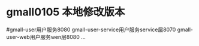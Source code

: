 # gmall0105 本地修改版本

#gmall-user用户服务8080
gmall-user-service用户服务service层8070
gmall-user-web用户服务wen层8080
...